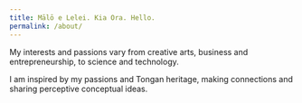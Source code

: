 ```yaml
---
title: Mālō e Lelei. Kia Ora. Hello.
permalink: /about/
---
```


My interests and passions vary from creative arts, business and entrepreneurship, to science and technology.

I am inspired by my passions and Tongan heritage, making connections and sharing perceptive conceptual ideas.


